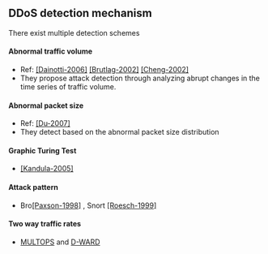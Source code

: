 ## DDoS detection mechanism

There exist multiple detection schemes

#### Abnormal traffic volume
- Ref: [[Dainotti-2006]](http://ieeexplore.ieee.org/xpls/abs_all.jsp?arnumber=4150909)
[[Brutlag-2002]](http://dl.acm.org/citation.cfm?id=1045530)
[[Cheng-2002]](http://ieeexplore.ieee.org/xpls/abs_all.jsp?arnumber=1189011)
- They propose attack detection through analyzing abrupt changes in the time series of traffic volume.
 
#### Abnormal packet size
- Ref:  [[Du-2007]](http://ieeexplore.ieee.org/stamp/stamp.jsp?arnumber=4610090)
- They detect based on the abnormal packet size distribution

#### Graphic Turing Test
- [[Kandula-2005]](https://www.usenix.org/legacy/event/nsdi05/tech/kandula/kandula.pdf)

#### Attack pattern
- Bro[[Paxson-1998]](http://dl.acm.org/citation.cfm?id=337972) , Snort [[Roesch-1999]](http://dl.acm.org/citation.cfm?id=1039834.1039864)
 
#### Two way traffic rates
- [MULTOPS](http://www.utdallas.edu/~kxs028100/Papers/multops.pdf) and [D-WARD](http://www.isi.edu/~mirkovic/publications/nca03.pdf) 